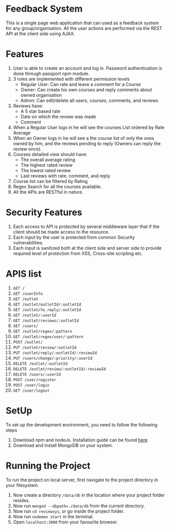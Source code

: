 # Feedback System
This is a single page web application that can used as a feedback system for any group/organisation. All the user actions are performed via the REST API at the client side using AJAX.

# Features
1. User is able to create an account and log in. Password authentication is done through passport npm module.
2. 3 roles are implemented with different permission levels
    * Regular User: Can rate and leave a comment for a Course
    * Owner: Can create his own courses and reply comments about owned organisation
    * Admin: Can edit/delete all users, courses, comments, and reviews
3. Reviews have:
    * A 5 star based rate
    * Date on which the review was made
    * Comment
4. When a Regular User logs in he will see the courses List ordered by Rate Average
5. When an Owner logs in he will see a the course list of only the ones owned by him, and the reviews pending to reply
(Owners can reply the review once).
6. Courses detailed view should have:
    * The overall average rating
    * The highest rated review
    * The lowest rated review
    * Last reviews with rate, comment, and reply
7. Course list can be filtered by Rating
8. Regex Search for all the courses available.
9. All the APIs are RESTful in nature.

# Security Features
1. Each access to API is protected by several middleware layer that if the client should be made access to the resource.
2. Each input by the user is protected from common Security vulnerabilities.
3. Each input is sanitized both at the client side and server side to provide required level of protection from XSS, Cross-site scripting etc.

# APIS list
1. `GET /`
2. `GET /userInfo`
3. `GET /outlet`
4. `GET /outlet/outletId/:outletId`
5. `GET /outlet/to_reply/:outletId`
6. `GET /outlet/:userId`
7. `GET /outlet/reviews/:outletId`
8. `GET /users/`
9. `GET /outlet/regex/:pattern`
10. `GET /outlet/regex/user/:pattern`
11. `POST /outlet/`
12. `PUT /outlet/review/:outletId`
13. `PUT /outlet/reply/:outletId/:reviewId`
14. `PUT /users/change/:priority/:userId`
15. `DELETE /outlet/:outletId`
16. `DELETE /outlet/review/:outletId/:reviewId`
17. `DELETE /users/:userId`
18. `POST /user/register`
19. `POST /user/login`
20. `GET /user/logout`

# SetUp
To set up the development environment, you need to follow the following steps
1. Download npm and nodeJs. Installation guide can be found [here](https://www.joyent.com/blog/installing-node-and-npm)
2. Download and install MongoDB on your system.

# Running the Project
To run the project on local server, first navigate to the project directory in your filesystem.
1. Now create a directory `/data/db` in the location where your project folder resides.
2. Now run `mongod --dbpath=./data/db` from the current directory.
3. Now run `cd reviewsys`, or go inside the project folder.
4. Now run `nodemon start` in the terminal.
5. Open `localhost:3000` from your favourite browser.
